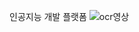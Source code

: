 인공지능 개발 플랫폼
![ocr영상](https://github.com/hyunjin-h/aiBuilder/assets/87686021/4b1069a2-f059-4328-ab27-7805f5e4dd5c)
